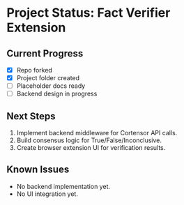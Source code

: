 # Project Status: Fact Verifier Extension

## Current Progress
- [x] Repo forked
- [x] Project folder created
- [ ] Placeholder docs ready
- [ ] Backend design in progress

## Next Steps
1. Implement backend middleware for Cortensor API calls.
2. Build consensus logic for True/False/Inconclusive.
3. Create browser extension UI for verification results.

## Known Issues
- No backend implementation yet.
- No UI integration yet.
